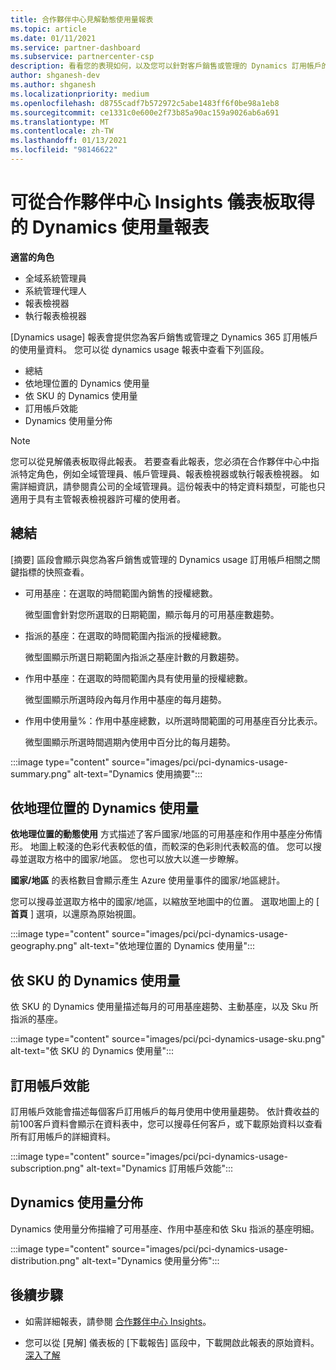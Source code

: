 ```yaml
---
title: 合作夥伴中心見解動態使用量報表
ms.topic: article
ms.date: 01/11/2021
ms.service: partner-dashboard
ms.subservice: partnercenter-csp
description: 看看您的表現如何，以及您可以針對客戶銷售或管理的 Dynamics 訂用帳戶的使用方式進行改善。
author: shganesh-dev
ms.author: shganesh
ms.localizationpriority: medium
ms.openlocfilehash: d8755cadf7b572972c5abe1483ff6f0be98a1eb8
ms.sourcegitcommit: ce1331c0e600e2f73b85a90ac159a9026ab6a691
ms.translationtype: MT
ms.contentlocale: zh-TW
ms.lasthandoff: 01/13/2021
ms.locfileid: "98146622"
---
```

# <a name="dynamics-usage-report-available-from-the-partner-center-insights-dashboard"></a>可從合作夥伴中心 Insights 儀表板取得的 Dynamics 使用量報表

**適當的角色**
- 全域系統管理員
- 系統管理代理人
- 報表檢視器
- 執行報表檢視器

[Dynamics usage] 報表會提供您為客戶銷售或管理之 Dynamics 365 訂用帳戶的使用量資料。 您可以從 dynamics usage 報表中查看下列區段。

- 總結
- 依地理位置的 Dynamics 使用量
- 依 SKU 的 Dynamics 使用量
- 訂用帳戶效能
- Dynamics 使用量分佈

 > [!NOTE]
 > 您可以從見解儀表板取得此報表。 若要查看此報表，您必須在合作夥伴中心中指派特定角色，例如全域管理員、帳戶管理員、報表檢視器或執行報表檢視器。 如需詳細資訊，請參閱貴公司的全域管理員。這份報表中的特定資料類型，可能也只適用于具有主管報表檢視器許可權的使用者。

## <a name="summary"></a>總結

[摘要] 區段會顯示與您為客戶銷售或管理的 Dynamics usage 訂用帳戶相關之關鍵指標的快照查看。  

- 可用基座：在選取的時間範圍內銷售的授權總數。

   微型圖會針對您所選取的日期範圍，顯示每月的可用基座數趨勢。

- 指派的基座：在選取的時間範圍內指派的授權總數。

   微型圖顯示所選日期範圍內指派之基座計數的月數趨勢。

- 作用中基座：在選取的時間範圍內具有使用量的授權總數。 

   微型圖顯示所選時段內每月作用中基座的每月趨勢。

- 作用中使用量%：作用中基座總數，以所選時間範圍的可用基座百分比表示。 

   微型圖顯示所選時間週期內使用中百分比的每月趨勢。

:::image type="content" source="images/pci/pci-dynamics-usage-summary.png" alt-text="Dynamics 使用摘要":::

## <a name="dynamics-usage-by-geography"></a>依地理位置的 Dynamics 使用量

**依地理位置的動態使用** 方式描述了客戶國家/地區的可用基座和作用中基座分佈情形。 地圖上較淺的色彩代表較低的值，而較深的色彩則代表較高的值。 您可以搜尋並選取方格中的國家/地區。 您也可以放大以進一步瞭解。

**國家/地區** 的表格數目會顯示產生 Azure 使用量事件的國家/地區總計。

您可以搜尋並選取方格中的國家/地區，以縮放至地圖中的位置。 選取地圖上的 [ **首頁** ] 選項，以還原為原始視圖。

:::image type="content" source="images/pci/pci-dynamics-usage-geography.png" alt-text="依地理位置的 Dynamics 使用量":::

## <a name="dynamics-usage-by-sku"></a>依 SKU 的 Dynamics 使用量

依 SKU 的 Dynamics 使用量描述每月的可用基座趨勢、主動基座，以及 Sku 所指派的基座。

:::image type="content" source="images/pci/pci-dynamics-usage-sku.png" alt-text="依 SKU 的 Dynamics 使用量":::

## <a name="subscriptions-performance"></a>訂用帳戶效能

訂用帳戶效能會描述每個客戶訂用帳戶的每月使用中使用量趨勢。 依計費收益的前100客戶資料會顯示在資料表中，您可以搜尋任何客戶，或下載原始資料以查看所有訂用帳戶的詳細資料。

:::image type="content" source="images/pci/pci-dynamics-usage-subscription.png" alt-text="Dynamics 訂用帳戶效能":::

## <a name="dynamics-usage-distribution"></a>Dynamics 使用量分佈

Dynamics 使用量分佈描繪了可用基座、作用中基座和依 Sku 指派的基座明細。

:::image type="content" source="images/pci/pci-dynamics-usage-distribution.png" alt-text="Dynamics 使用量分佈":::

## <a name="next-steps"></a>後續步驟

- 如需詳細報表，請參閱 [合作夥伴中心 Insights](partner-center-insights.md)。

- 您可以從 [見解] 儀表板的 [下載報告] 區段中，下載開啟此報表的原始資料。 [深入了解](pci-download-reports.md) 
